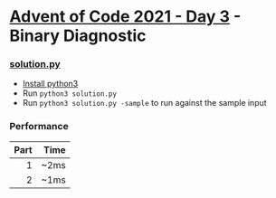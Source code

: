 # [Advent of Code 2021 - Day 3](https://adventofcode.com/2021/day/3) - Binary Diagnostic

### [solution.py](./solution.py)
- [Install python3](https://www.python.org/downloads/)
- Run `python3 solution.py`
- Run `python3 solution.py -sample` to run against the sample input

### Performance

| Part | Time |
| ---: | ---: |
|    1 | ~2ms |
|    2 | ~1ms |
